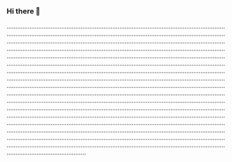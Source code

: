 ### Hi there 👋

.........................................................................................................................................................................................................................................................................................................................................................................................................................................................................................................................................................................................................................................................................................................................................................................................................................................................................................................................................................................................................................................................................................................................................................................................................................................................................................................................................................................................................................................................................................................................................................................................................................................................................................................................................................................................................................................................................................................................................................................................................................................................................................................................................................................................................................................